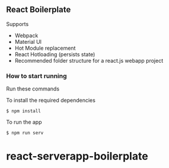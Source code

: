 ## React Boilerplate

Supports

- Webpack
- Material UI
- Hot Module replacement
- React Hotloading (persists state)
- Recommended folder structure for a react.js webapp project 

### How to start running
Run these commands

To install the required dependencies 

	$ npm install
	
To run the app
 	
	$ npm run serv
# react-serverapp-boilerplate
